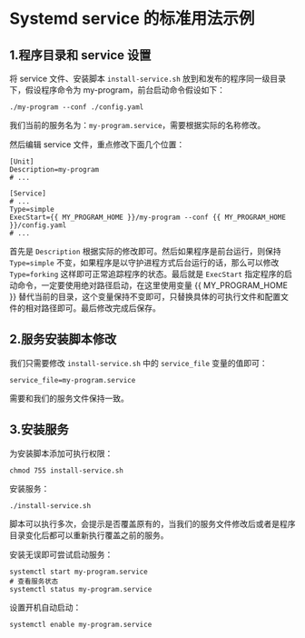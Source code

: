 # Systemd service 的标准用法示例



## 1.程序目录和 service 设置

将 service 文件、安装脚本 `install-service.sh` 放到和发布的程序同一级目录下，假设程序命令为 my-program，前台启动命令假设如下：

```shell
./my-program --conf ./config.yaml
```

我们当前的服务名为：`my-program.service`，需要根据实际的名称修改。

然后编辑 service 文件，重点修改下面几个位置：

```service
[Unit]
Description=my-program
# ...

[Service]
# ...
Type=simple
ExecStart={{ MY_PROGRAM_HOME }}/my-program --conf {{ MY_PROGRAM_HOME }}/config.yaml
# ...

```

首先是 `Description` 根据实际的修改即可。然后如果程序是前台运行，则保持 `Type=simple` 不变，如果程序是以守护进程方式后台运行的话，那么可以修改 `Type=forking` 这样即可正常追踪程序的状态。最后就是 `ExecStart` 指定程序的启动命令，一定要使用绝对路径启动，在这里使用变量 {{ MY_PROGRAM_HOME }} 替代当前的目录，这个变量保持不变即可，只替换具体的可执行文件和配置文件的相对路径即可。最后修改完成后保存。

## 2.服务安装脚本修改

我们只需要修改 `install-service.sh` 中的 `service_file` 变量的值即可：

```shell
service_file=my-program.service
```

需要和我们的服务文件保持一致。



## 3.安装服务

为安装脚本添加可执行权限：

```shell
chmod 755 install-service.sh
```

安装服务：

```shell
./install-service.sh
```

脚本可以执行多次，会提示是否覆盖原有的，当我们的服务文件修改后或者是程序目录变化后都可以重新执行覆盖之前的服务。

安装无误即可尝试启动服务：

```shell
systemctl start my-program.service
# 查看服务状态
systemctl status my-program.service
```

设置开机自动启动：

```shell
systemctl enable my-program.service
```


